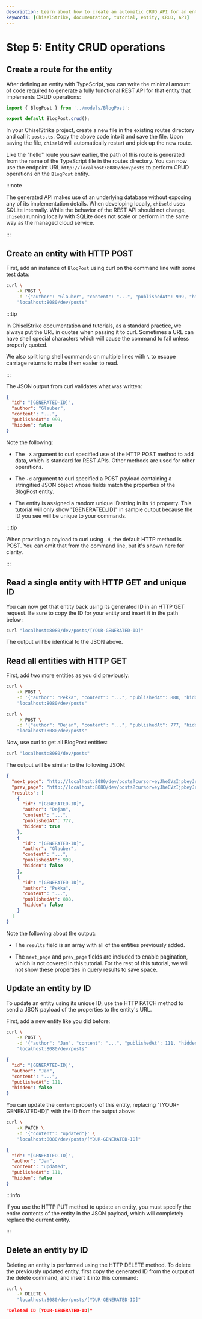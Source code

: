 ```yaml
---
description: Learn about how to create an automatic CRUD API for an entity.
keywords: [ChiselStrike, documentation, tutorial, entity, CRUD, API]
---
```


# Step 5: Entity CRUD operations

## Create a route for the entity

After defining an entity with TypeScript, you can write the minimal amount of
code required to generate a fully functional REST API for that entity that
implements CRUD operations:

```ts title="my-backend/routes/posts.ts"
import { BlogPost } from '../models/BlogPost';

export default BlogPost.crud();
```

In your ChiselStrike project, create a new file in the existing routes directory
and call it `posts.ts`. Copy the above code into it and save the file. Upon
saving the file, `chiseld` will automatically restart and pick up the new
route.

Like the "hello" route you saw earlier, the path of this route is generated from
the name of the TypeScript file in the routes directory. You can now use the
endpoint URL `http://localhost:8080/dev/posts` to perform CRUD operations on the
`BlogPost` entity.

:::note

The generated API makes use of an underlying database without exposing any of
its implementation details. When developing locally, `chiseld` uses SQLite
internally. While the behavior of the REST API should not change, `chiseld`
running locally with SQLite does not scale or perform in the same way as the
managed cloud service.

:::

## Create an entity with HTTP POST

First, add an instance of `BlogPost` using curl on the command line with some
test data:

```bash
curl \
    -X POST \
    -d '{"author": "Glauber", "content": "...", "publishedAt": 999, "hidden": false}' \
    "localhost:8080/dev/posts"
```

:::tip

In ChiselStrike documentation and tutorials, as a standard practice, we always
put the URL in quotes when passing it to curl. Sometimes a URL can have shell
special characters which will cause the command to fail unless properly quoted.

We also split long shell commands on multiple lines with `\` to escape carriage
returns to make them easier to read.

:::

The JSON output from curl validates what was written:

```json
{
  "id": "[GENERATED-ID]",
  "author": "Glauber",
  "content": "...",
  "publishedAt": 999,
  "hidden": false
}
```

Note the following:

- The `-X` argument to curl specified use of the HTTP POST method to add data,
  which is standard for REST APIs. Other methods are used for other operations.

- The `-d` argument to curl specified a POST payload containing a stringified
  JSON object whose fields match the properties of the BlogPost entity.

- The entity is assigned a random unique ID string in its `id` property. This
  tutorial will only show "[GENERATED_ID]" in sample output because the ID you
  see will be unique to your commands.

:::tip

When providing a payload to curl using `-d`, the default HTTP method is POST.
You can omit that from the command line, but it's shown here for clarity.

:::

## Read a single entity with HTTP GET and unique ID

You can now get that entity back using its generated ID in an HTTP GET request.
Be sure to copy the ID for your entity and insert it in the path below:

```bash
curl "localhost:8080/dev/posts/[YOUR-GENERATED-ID]"
```

The output will be identical to the JSON above.

## Read all entities with HTTP GET

First, add two more entities as you did previously:

```bash
curl \
    -X POST \
    -d '{"author": "Pekka", "content": "...", "publishedAt": 888, "hidden": false}' \
    "localhost:8080/dev/posts"
```

```bash
curl \
    -X POST \
    -d '{"author": "Dejan", "content": "...", "publishedAt": 777, "hidden": true}' \
    "localhost:8080/dev/posts"
```

Now, use curl to get all BlogPost entities:

```bash
curl "localhost:8080/dev/posts"
```

The output will be similar to the following JSON:

```json
{
  "next_page": "http://localhost:8080/dev/posts?cursor=eyJheGVzIjpbeyJrZXkiOnsiZmllbGROYW1lIjoiaWQiLCJhc2NlbmRpbmciOnRydWV9LCJ2YWx1ZSI6ImIyZTM3NWI1LTJmMGYtNGM5NS1iMTFjLTU0YWU4MWNhNzU0ZSJ9XSwiZm9yd2FyZCI6dHJ1ZSwiaW5jbHVzaXZlIjpmYWxzZX0%3D",
  "prev_page": "http://localhost:8080/dev/posts?cursor=eyJheGVzIjpbeyJrZXkiOnsiZmllbGROYW1lIjoiaWQiLCJhc2NlbmRpbmciOnRydWV9LCJ2YWx1ZSI6Ijc5NjUxY2E5LTk3MTUtNDU3Yi1iNmY5LTk4NjY1OGQ4ZTdkNiJ9XSwiZm9yd2FyZCI6ZmFsc2UsImluY2x1c2l2ZSI6ZmFsc2V9",
  "results": [
    {
      "id": "[GENERATED-ID]",
      "author": "Dejan",
      "content": "...",
      "publishedAt": 777,
      "hidden": true
    },
    {
      "id": "[GENERATED-ID]",
      "author": "Glauber",
      "content": "...",
      "publishedAt": 999,
      "hidden": false
    },
    {
      "id": "[GENERATED-ID]",
      "author": "Pekka",
      "content": "...",
      "publishedAt": 888,
      "hidden": false
    }
  ]
}
```

Note the following about the output:

- The `results` field is an array with all of the entities previously added.

- The `next_page` and `prev_page` fields are included to enable pagination,
  which is not covered in this tutorial. For the rest of this tutorial, we will
  not show these properties in query results to save space.

## Update an entity by ID

To update an entity using its unique ID, use the HTTP PATCH method to send a
JSON payload of the properties to the entity's URL.

First, add a new entity like you did before:

```bash
curl \
    -X POST \
    -d '{"author": "Jan", "content": "...", "publishedAt": 111, "hidden": false}' \
    "localhost:8080/dev/posts"
```

```json
{
  "id": "[GENERATED-ID]",
  "author": "Jan",
  "content": "...",
  "publishedAt": 111,
  "hidden": false
}
```

You can update the `content` property of this entity, replacing
"[YOUR-GENERATED-ID]" with the ID from the output above:

```bash
curl \
    -X PATCH \
    -d '{"content": "updated"}' \
    "localhost:8080/dev/posts/[YOUR-GENERATED-ID]"
```

```json
{
  "id": "[GENERATED-ID]",
  "author": "Jan",
  "content": "updated",
  "publishedAt": 111,
  "hidden": false
}
```

:::info

If you use the HTTP PUT method to update an entity, you must specify the entire
contents of the entity in the JSON payload, which will completely replace the
current entity.

:::

## Delete an entity by ID

Deleting an entity is performed using the HTTP DELETE method. To delete the
previously updated entity, first copy the generated ID from the output of the
delete command, and insert it into this command:

```bash
curl \
    -X DELETE \
    "localhost:8080/dev/posts/[YOUR-GENERATED-ID]"
```

```json
"Deleted ID [YOUR-GENERATED-ID]"
```
